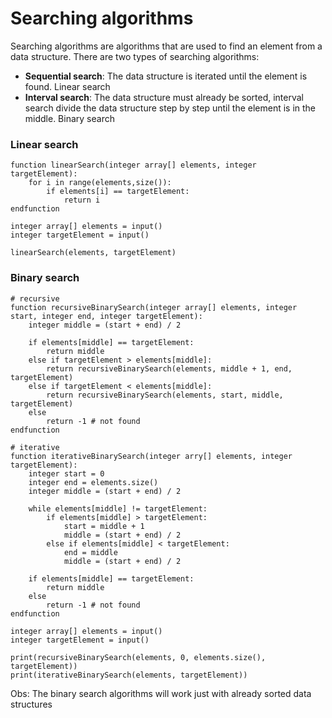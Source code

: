 # Searching algorithms

Searching algorithms are algorithms that are used to find an element from a data structure. There are two types of searching algorithms:

- **Sequential search**: The data structure is iterated until the element is found. Linear search
- **Interval search**: The data structure must already be sorted, interval search divide the data structure step by step until the element is in the middle. Binary search

### Linear search

```
function linearSearch(integer array[] elements, integer targetElement):
	for i in range(elements,size()):
		if elements[i] == targetElement:
			return i
endfunction

integer array[] elements = input()
integer targetElement = input()

linearSearch(elements, targetElement)
```

### Binary search

```
# recursive
function recursiveBinarySearch(integer array[] elements, integer start, integer end, integer targetElement):
	integer middle = (start + end) / 2
	
	if elements[middle] == targetElement:
		return middle
	else if targetElement > elements[middle]:
		return recursiveBinarySearch(elements, middle + 1, end, targetElement)
	else if targetElement < elements[middle]:
		return recursiveBinarySearch(elements, start, middle, targetElement)
	else
		return -1 # not found
endfunction

# iterative
function iterativeBinarySearch(integer arry[] elements, integer targetElement):
	integer start = 0
	integer end = elements.size()
	integer middle = (start + end) / 2
	
	while elements[middle] != targetElement:
    	if elements[middle] > targetElement:
    		start = middle + 1
    		middle = (start + end) / 2
    	else if elements[middle] < targetElement:
    		end = middle
    		middle = (start + end) / 2
    		
    if elements[middle] == targetElement:
    	return middle
    else
    	return -1 # not found
endfunction

integer array[] elements = input()
integer targetElement = input()

print(recursiveBinarySearch(elements, 0, elements.size(), targetElement))
print(iterativeBinarySearch(elements, targetElement))
```

Obs: The binary search algorithms will work just with already sorted data structures
